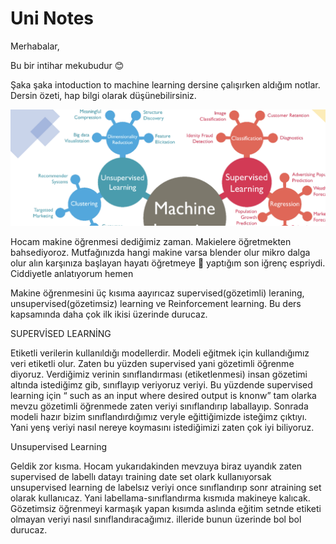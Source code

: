 # Uni Notes

Merhabalar,  

Bu bir intihar mekubudur 😊 

 Şaka şaka intoduction to machine learning dersine çalışırken aldığım notlar. Dersin özeti, hap bilgi olarak düşünebilirsiniz. 

 ![Alt text](<Screenshot 2024-05-22 at 03.18.43.png>)

Hocam makine öğrenmesi dediğimiz zaman. Makielere öğretmekten bahsediyoroz. Mutfağınızda hangi makine varsa blender olur mikro dalga olur alın karşınıza başlayan hayatı öğretmeye 😬 yaptığım son iğrenç espriydi. Ciddiyetle anlatıyorum hemen 

 

Makine öğrenmesini üç kısıma aayırıcaz supervised(gözetimli) leraning, unsupervised(gözetimsiz) learning ve Reinforcement learning. Bu ders kapsamında daha çok ilk ikisi üzerinde durucaz.  

SUPERVİSED LEARNİNG 

Etiketli verilerin kullanıldığı modellerdir. Modeli eğitmek için kullandığımız veri etiketli olur. Zaten bu yüzden supervised yani gözetimli öğrenme diyoruz. Verdiğimiz verinin sınıflandırması (etiketlenmesi) insan gözetimi altında istediğimz gib, sınıflayıp veriyoruz veriyi. Bu yüzdende supervised learning için “ such as an input  where desired output is knonw” tam olarka mevzu gözetimli öğrenmede zaten veriyi sınıflandırıp laballayıp. Sonrada modeli hazır bizim sınıflandırdığımız veryle eğittiğimizde isteğimz çıktıyı. Yani yenş veriyi nasıl nereye koymasını istediğimizi zaten çok iyi biliyoruz.  

Unsupervised Learning 

Geldik zor kısma. Hocam yukarıdakinden mevzuya biraz uyandık zaten supervised de labellı datayı training date set olark kullanıyorsak unsupervised learning de labelsız veriyi once sınıflandırıp sonr atraining set olarak kullanıcaz. Yani labellama-sınıflandırma kısmıda makineye kalıcak. Gözetimsiz öğrenmeyi karmaşık yapan kısımda aslında eğitim setnde etiketi olmayan veriyi nasıl sınıflandıracağımız. iIleride bunun üzerinde bol bol durucaz. 


